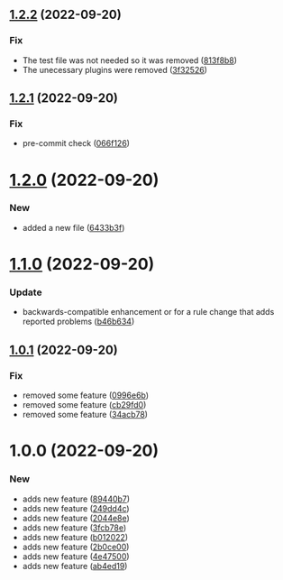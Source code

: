 ## [1.2.2](https://github.com/niyialimi/semver_test/compare/v1.2.1...v1.2.2) (2022-09-20)


### Fix

* The test file was not needed so it was removed ([813f8b8](https://github.com/niyialimi/semver_test/commit/813f8b8394f12053cae388e5c071a7e3ba3374c4))
* The unecessary plugins were removed ([3f32526](https://github.com/niyialimi/semver_test/commit/3f32526013e92c397304ca45e995e2724eb07763))

## [1.2.1](https://github.com/niyialimi/semver_test/compare/v1.2.0...v1.2.1) (2022-09-20)


### Fix

* pre-commit check ([066f126](https://github.com/niyialimi/semver_test/commit/066f12616ff2061aa87b569d3089172690ce6035))

# [1.2.0](https://github.com/niyialimi/semver_test/compare/v1.1.0...v1.2.0) (2022-09-20)


### New

* added a new file ([6433b3f](https://github.com/niyialimi/semver_test/commit/6433b3fd5340d6f43dd87c8b42ca55802aac55a4))

# [1.1.0](https://github.com/niyialimi/semver_test/compare/v1.0.1...v1.1.0) (2022-09-20)


### Update

* backwards-compatible enhancement or for a rule change that adds reported problems ([b46b634](https://github.com/niyialimi/semver_test/commit/b46b63475c7a69a68893b1866721fc1ecc93614f))

## [1.0.1](https://github.com/niyialimi/semver_test/compare/v1.0.0...v1.0.1) (2022-09-20)


### Fix

* removed some feature ([0996e6b](https://github.com/niyialimi/semver_test/commit/0996e6b822b2c4c2ae2bbf1b1612f35835e5cfca))
* removed some feature ([cb29fd0](https://github.com/niyialimi/semver_test/commit/cb29fd0511abe451eacc1cf8f36400d6cd1d3d49))
* removed some feature ([34acb78](https://github.com/niyialimi/semver_test/commit/34acb78cf647678770b3b4585065a15af4e938bb))

# 1.0.0 (2022-09-20)


### New

* adds new feature ([89440b7](https://github.com/niyialimi/semver_test/commit/89440b7031770655f14d77d4129a03bccc58e35b))
* adds new feature ([249dd4c](https://github.com/niyialimi/semver_test/commit/249dd4ce9235777711b67538f81e883fcdc816bc))
* adds new feature ([2044e8e](https://github.com/niyialimi/semver_test/commit/2044e8eabeaa99b43b978ff08559e3d696cf936a))
* adds new feature ([3fcb78e](https://github.com/niyialimi/semver_test/commit/3fcb78e2903d44a4af95235537f987666699ecfe))
* adds new feature ([b012022](https://github.com/niyialimi/semver_test/commit/b0120227cfc97fe609b4afc657652fd4964f1b9b))
* adds new feature ([2b0ce00](https://github.com/niyialimi/semver_test/commit/2b0ce00979c456cb65f61f4fb618bb4f63752390))
* adds new feature ([4e47500](https://github.com/niyialimi/semver_test/commit/4e4750074ec83b87e38d140faaee204e062c9600))
* adds new feature ([ab4ed19](https://github.com/niyialimi/semver_test/commit/ab4ed193c9520c39cb655e891f509bfaba195211))
